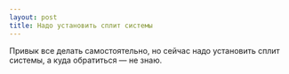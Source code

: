 ```yaml
---
layout: post 
title: Надо установить сплит системы 
--- 
```

Привык все делать самостоятельно, но сейчас надо установить сплит системы, а куда обратиться — не знаю.